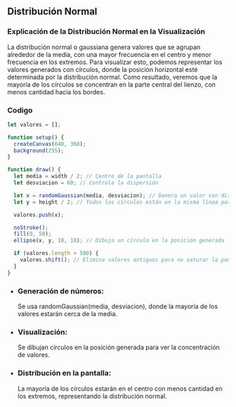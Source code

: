 ## Distribución Normal
### Explicación de la Distribución Normal en la Visualización
La distribución normal o gaussiana genera valores que se agrupan alrededor de la media, con una mayor frecuencia en el centro y menor frecuencia en los extremos. 
Para visualizar esto, podemos representar los valores generados con círculos, donde la posición horizontal esté determinada por la distribución normal. 
Como resultado, veremos que la mayoría de los círculos se concentran en la parte central del lienzo, con menos cantidad hacia los bordes.


### Codigo
```js
let valores = [];

function setup() {
  createCanvas(640, 360);
  background(255);
}

function draw() {
  let media = width / 2; // Centro de la pantalla
  let desviacion = 60; // Controla la dispersión

  let x = randomGaussian(media, desviacion); // Genera un valor con distribución normal
  let y = height / 2; // Todos los círculos están en la misma línea para ver la distribución

  valores.push(x);

  noStroke();
  fill(0, 50);
  ellipse(x, y, 10, 10); // Dibuja un círculo en la posición generada

  if (valores.length > 500) {
    valores.shift(); // Elimina valores antiguos para no saturar la pantalla
  }
}

```
- ### Generación de números:
  Se usa randomGaussian(media, desviacion), donde la mayoría de los valores estarán cerca de la media.
- ### Visualización:
  Se dibujan círculos en la posición generada para ver la concentración de valores.
- ### Distribución en la pantalla:
  La mayoría de los círculos estarán en el centro con menos cantidad en los extremos, representando la distribución normal.
  
